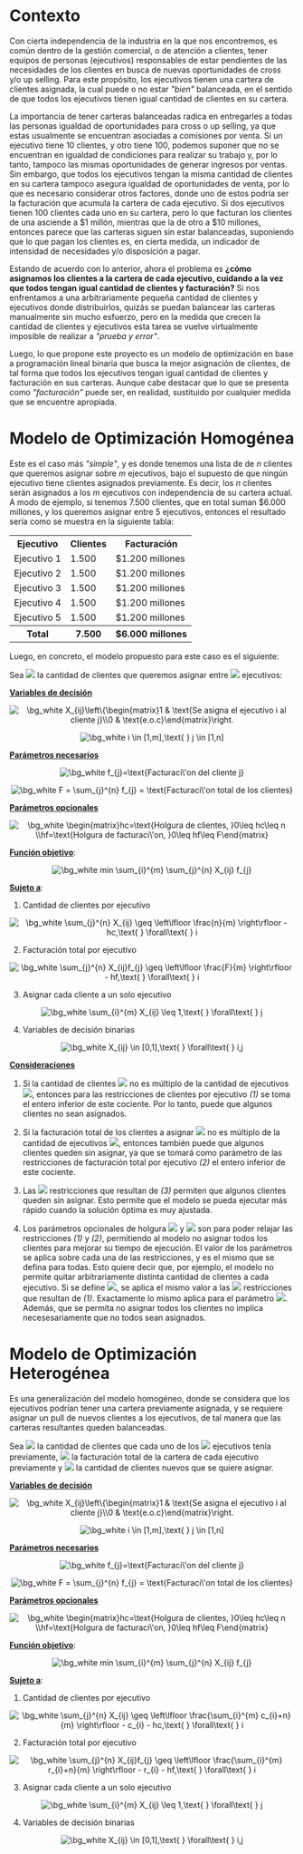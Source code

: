 # Contexto

Con cierta independencia de la industria en la que nos encontremos, es común dentro de la gestión comercial, o de atención a clientes, tener equipos de personas (ejecutivos) responsables de estar pendientes de las necesidades de los clientes en busca de nuevas oportunidades de cross y/o up selling. Para este propósito, los ejecutivos tienen una cartera de clientes asignada, la cual puede o no estar *"bien"* balanceada, en el sentido de que todos los ejecutivos tienen igual cantidad de clientes en su cartera.

La importancia de tener carteras balanceadas radica en entregarles a todas las personas igualdad de oportunidades para cross o up selling, ya que estas usualmente se encuentran asociadas a comisiones por venta. Si un ejecutivo tiene 10 clientes, y otro tiene 100, podemos suponer que no se encuentran en igualdad de condiciones para realizar su trabajo y, por lo tanto, tampoco las mismas oportunidades de generar ingresos por ventas. Sin embargo, que todos los ejecutivos tengan la misma cantidad de clientes en su cartera tampoco asegura igualdad de oportunidades de venta, por lo que es necesario considerar otros factores, donde uno de estos podría ser la facturación que acumula la cartera de cada ejecutivo. Si dos ejecutivos tienen 100 clientes cada uno en su cartera, pero lo que facturan los clientes de una asciende a $1 millón, mientras que la de otro a $10 millones, entonces parece que las carteras siguen sin estar balanceadas, suponiendo que lo que pagan los clientes es, en cierta medida, un indicador de intensidad de necesidades y/o disposición a pagar.

Estando de acuerdo con lo anterior, ahora el problema es **¿cómo asignamos los clientes a la cartera de cada ejecutivo, cuidando a la vez que todos tengan igual cantidad de clientes y facturación?** Si nos enfrentamos a una arbitrariamente pequeña cantidad de clientes y ejecutivos donde distribuirlos, quizás se puedan balancear las carteras manualmente sin mucho esfuerzo, pero en la medida que crecen la cantidad de clientes y ejecutivos esta tarea se vuelve virtualmente imposible de realizar a *"prueba y error"*.

Luego, lo que propone este proyecto es un modelo de optimización en base a programación lineal binaria que busca la mejor asignación de clientes, de tal forma que todos los ejecutivos tengan igual cantidad de clientes y facturación en sus carteras. Aunque cabe destacar que lo que se presenta como *"facturación"* puede ser, en realidad, sustituido por cualquier medida que se encuentre apropiada.

# Modelo de Optimización Homogénea

Este es el caso más *"simple"*, y es donde tenemos una lista de de *n* clientes que queremos asignar sobre *m* ejecutivos, bajo el supuesto de que ningún ejecutivo tiene clientes asignados previamente. Es decir, los *n* clientes serán asignados a los *m* ejecutivos con independencia de su cartera actual. A modo de ejemplo, si tenemos 7.500 clientes, que en total suman $6.000 millones, y los queremos asignar entre 5 ejecutivos, entonces el resultado sería como se muestra en la siguiente tabla:

<table align="center">
    <tr>
        <th>Ejecutivo</th>
        <th>Clientes</th>
        <th>Facturación</th>
    </tr>
    <tr>
        <td>Ejecutivo 1</td>
        <td>1.500</td>
        <td>$1.200 millones</td>
    </tr>
    <tr>
        <td>Ejecutivo 2</td>
        <td>1.500</td>
        <td>$1.200 millones</td>
    </tr>
    <tr>
        <td>Ejecutivo 3</td>
        <td>1.500</td>
        <td>$1.200 millones</td>
    </tr>
    <tr>
        <td>Ejecutivo 4</td>
        <td>1.500</td>
        <td>$1.200 millones</td>
    </tr>
    <tr>
        <td>Ejecutivo 5</td>
        <td>1.500</td>
        <td>$1.200 millones</td>
    </tr>
    <tr>
        <th>Total</th>
        <th>7.500</th>
        <th>$6.000 millones</th>
    </tr>
</table>

Luego, en concreto, el modelo propuesto para este caso es el siguiente:

Sea <img src="https://render.githubusercontent.com/render/math?math=n&mode=inline"> la cantidad de clientes que queremos asignar entre <img src="https://render.githubusercontent.com/render/math?math=m&mode=inline"> ejecutivos:

<b><u>Variables de decisión</u></b>

<p align="center">
<img src="https://latex.codecogs.com/png.image?\dpi{110}&space;\bg_white&space;X_{ij}\left\{\begin{matrix}1&space;&&space;\text{Se&space;asigna&space;el&space;ejecutivo&space;i&space;al&space;cliente&space;j}\\0&space;&&space;\text{e.o.c}\end{matrix}\right.&space;" title="\bg_white X_{ij}\left\{\begin{matrix}1 & \text{Se asigna el ejecutivo i al cliente j}\\0 & \text{e.o.c}\end{matrix}\right. "/>
</p>

<p align="center">
<img src="https://latex.codecogs.com/png.image?\dpi{110}&space;\bg_white&space;i&space;\in&space;[1,m],\text{&space;}&space;j&space;\in&space;[1,n]&space;" title="\bg_white i \in [1,m],\text{ } j \in [1,n] " />
</p>

<b><u>Parámetros necesarios</u></b>

<p align="center">
<img src="https://latex.codecogs.com/png.image?\dpi{110}&space;\bg_white&space;f_{j}=\text{Facturaci\'on&space;del&space;cliente&space;j}&space;" title="\bg_white f_{j}=\text{Facturaci\'on del cliente j} " />
</p>

<p align="center">
<img src="https://latex.codecogs.com/png.image?\dpi{110}&space;\bg_white&space;F&space;=&space;\sum_{j}^{n}&space;f_{j}&space;=&space;\text{Facturaci\'on&space;total&space;de&space;los&space;clientes}&space;" title="\bg_white F = \sum_{j}^{n} f_{j} = \text{Facturaci\'on total de los clientes} " />
</p>
    
<b><u>Parámetros opcionales</u></b>

<p align="center">
<img src="https://latex.codecogs.com/png.image?\dpi{110}&space;\bg_white&space;\begin{matrix}hc=\text{Holgura&space;de&space;clientes,&space;}0\leq&space;hc\leq&space;n&space;\\hf=\text{Holgura&space;de&space;facturaci\'on,&space;}0\leq&space;hf\leq&space;F\end{matrix}" title="\bg_white \begin{matrix}hc=\text{Holgura de clientes, }0\leq hc\leq n \\hf=\text{Holgura de facturaci\'on, }0\leq hf\leq F\end{matrix}" />
</p>

<b><u>Función objetivo</u></b>:

<p align="center">
<img src="https://latex.codecogs.com/png.image?\dpi{110}&space;\bg_white&space;min&space;\sum_{i}^{m}&space;\sum_{j}^{n}&space;X_{ij}&space;f_{j}" title="\bg_white min \sum_{i}^{m} \sum_{j}^{n} X_{ij} f_{j}" />
</p>

<b><u>Sujeto a</u></b>:

1. Cantidad de clientes por ejecutivo

<p align="center">
<img src="https://latex.codecogs.com/png.image?\dpi{110}&space;\bg_white&space;\sum_{j}^{n}&space;X_{ij}&space;\geq&space;\left\lfloor&space;\frac{n}{m}&space;\right\rfloor&space;-&space;hc,\text{&space;}&space;\forall\text{&space;}&space;i" title="\bg_white \sum_{j}^{n} X_{ij} \geq \left\lfloor \frac{n}{m} \right\rfloor - hc,\text{ } \forall\text{ } i" />
</p>

2. Facturación total por ejecutivo

<p align="center">
<img src="https://latex.codecogs.com/png.image?\dpi{110}&space;\bg_white&space;\sum_{j}^{n}&space;X_{ij}f_{j}&space;\geq&space;\left\lfloor&space;\frac{F}{m}&space;\right\rfloor&space;-&space;hf,\text{&space;}&space;\forall\text{&space;}&space;i" title="\bg_white \sum_{j}^{n} X_{ij}f_{j} \geq \left\lfloor \frac{F}{m} \right\rfloor - hf,\text{ } \forall\text{ } i" />
</p>

3. Asignar cada cliente a un solo ejecutivo

<p align="center">
<img src="https://latex.codecogs.com/png.image?\dpi{110}&space;\bg_white&space;\sum_{i}^{m}&space;X_{ij}&space;\leq&space;1,\text{&space;}&space;\forall\text{&space;}&space;j" title="\bg_white \sum_{i}^{m} X_{ij} \leq 1,\text{ } \forall\text{ } j" />
</p>

4. Variables de decisión binarias

<p align="center">
<img src="https://latex.codecogs.com/png.image?\dpi{110}&space;\bg_white&space;X_{ij}&space;\in&space;[0,1],\text{&space;}&space;\forall\text{&space;}&space;i,j" title="\bg_white X_{ij} \in [0,1],\text{ } \forall\text{ } i,j" />
</p>

<b><u>Consideraciones</u></b>

1. Si la cantidad de clientes <img src="https://render.githubusercontent.com/render/math?math=n&mode=inline"> no es múltiplo de la cantidad de ejecutivos <img src="https://render.githubusercontent.com/render/math?math=m&mode=inline">, entonces para las restricciones de clientes por ejecutivo *(1)* se toma el entero inferior de este cociente. Por lo tanto, puede que algunos clientes no sean asignados.

2. Si la facturación total de los clientes a asignar <img src="https://render.githubusercontent.com/render/math?math=F&mode=inline"> no es múltiplo de la cantidad de ejecutivos <img src="https://render.githubusercontent.com/render/math?math=m&mode=inline">, entonces también puede que algunos clientes queden sin asignar, ya que se tomará como parámetro de las restricciones de facturación total por ejecutivo *(2)* el entero inferior de este cociente.

3. Las <img src="https://render.githubusercontent.com/render/math?math=n&mode=inline"> restricciones que resultan de *(3)* permiten que algunos clientes queden sin asignar. Esto permite que el modelo se pueda ejecutar más rápido cuando la solución óptima es muy ajustada.

4. Los parámetros opcionales de holgura <img src="https://render.githubusercontent.com/render/math?math=hc&mode=inline"> y <img src="https://render.githubusercontent.com/render/math?math=\text{hf}&mode=inline"> son para poder relajar las restricciones *(1)* y *(2)*, permitiendo al modelo no asignar todos los clientes para mejorar su tiempo de ejecución. El valor de los parámetros se aplica sobre cada una de las restricciones, y es el mismo que se defina para todas. Esto quiere decir que, por ejemplo, el modelo no permite quitar arbitrariamente distinta cantidad de clientes a cada ejecutivo. Si se define <img src="https://render.githubusercontent.com/render/math?math=hc\geq0&mode=inline">, se aplica el mismo valor a las <img src="https://render.githubusercontent.com/render/math?math=m&mode=inline"> restricciones que resultan de *(1)*. Exactamente lo mismo aplica para el parámetro <img src="https://render.githubusercontent.com/render/math?math=\text{hf}&mode=inline">. Además, que se permita no asignar todos los clientes no implica necesesariamente que no todos sean asignados.

# Modelo de Optimización Heterogénea

Es una generalización del modelo homogéneo, donde se considera que los ejecutivos podrían tener una cartera previamente asignada, y se requiere asignar un pull de nuevos clientes a los ejecutivos, de tal manera que las carteras resultantes queden balanceadas.

Sea <img src="https://render.githubusercontent.com/render/math?math=c_{i}&mode=inline"> la cantidad de clientes que cada uno de los <img src="https://render.githubusercontent.com/render/math?math=m&mode=inline"> ejecutivos tenía previamente, <img src="https://render.githubusercontent.com/render/math?math=r_{i}&mode=inline"> la facturación total de la cartera de cada ejecutivo previamente y <img src="https://render.githubusercontent.com/render/math?math=n&mode=inline"> la cantidad de clientes nuevos que se quiere asignar.

<b><u>Variables de decisión</u></b>

<p align="center">
<img src="https://latex.codecogs.com/png.image?\dpi{110}&space;\bg_white&space;X_{ij}\left\{\begin{matrix}1&space;&&space;\text{Se&space;asigna&space;el&space;ejecutivo&space;i&space;al&space;cliente&space;j}\\0&space;&&space;\text{e.o.c}\end{matrix}\right.&space;" title="\bg_white X_{ij}\left\{\begin{matrix}1 & \text{Se asigna el ejecutivo i al cliente j}\\0 & \text{e.o.c}\end{matrix}\right. "/>
</p>

<p align="center">
<img src="https://latex.codecogs.com/png.image?\dpi{110}&space;\bg_white&space;i&space;\in&space;[1,m],\text{&space;}&space;j&space;\in&space;[1,n]&space;" title="\bg_white i \in [1,m],\text{ } j \in [1,n] " />
</p>

<b><u>Parámetros necesarios</u></b>

<p align="center">
<img src="https://latex.codecogs.com/png.image?\dpi{110}&space;\bg_white&space;f_{j}=\text{Facturaci\'on&space;del&space;cliente&space;j}&space;" title="\bg_white f_{j}=\text{Facturaci\'on del cliente j} " />
</p>

<p align="center">
<img src="https://latex.codecogs.com/png.image?\dpi{110}&space;\bg_white&space;F&space;=&space;\sum_{j}^{n}&space;f_{j}&space;=&space;\text{Facturaci\'on&space;total&space;de&space;los&space;clientes}&space;" title="\bg_white F = \sum_{j}^{n} f_{j} = \text{Facturaci\'on total de los clientes} " />
</p>

<b><u>Parámetros opcionales</u></b>

<p align="center">
<img src="https://latex.codecogs.com/png.image?\dpi{110}&space;\bg_white&space;\begin{matrix}hc=\text{Holgura&space;de&space;clientes,&space;}0\leq&space;hc\leq&space;n&space;\\hf=\text{Holgura&space;de&space;facturaci\'on,&space;}0\leq&space;hf\leq&space;F\end{matrix}" title="\bg_white \begin{matrix}hc=\text{Holgura de clientes, }0\leq hc\leq n \\hf=\text{Holgura de facturaci\'on, }0\leq hf\leq F\end{matrix}" />
</p>

<b><u>Función objetivo</u></b>:

<p align="center">
<img src="https://latex.codecogs.com/png.image?\dpi{110}&space;\bg_white&space;min&space;\sum_{i}^{m}&space;\sum_{j}^{n}&space;X_{ij}&space;f_{j}" title="\bg_white min \sum_{i}^{m} \sum_{j}^{n} X_{ij} f_{j}" />
</p>

<b><u>Sujeto a</u></b>:

1. Cantidad de clientes por ejecutivo

<p align="center">
<img src="https://latex.codecogs.com/png.image?\dpi{110}&space;\bg_white&space;\sum_{j}^{n}&space;X_{ij}&space;\geq&space;\left\lfloor&space;\frac{\sum_{i}^{m}&space;c_{i}&plus;n}{m}&space;\right\rfloor&space;-&space;c_{i}&space;-&space;hc,\text{&space;}&space;\forall\text{&space;}&space;i" title="\bg_white \sum_{j}^{n} X_{ij} \geq \left\lfloor \frac{\sum_{i}^{m} c_{i}+n}{m} \right\rfloor - c_{i} - hc,\text{ } \forall\text{ } i" />
</p>

2. Facturación total por ejecutivo

<p align="center">
<img src="https://latex.codecogs.com/png.image?\dpi{110}&space;\bg_white&space;\sum_{j}^{n}&space;X_{ij}f_{j}&space;\geq&space;\left\lfloor&space;\frac{\sum_{i}^{m}&space;r_{i}&plus;n}{m}&space;\right\rfloor&space;-&space;r_{i}&space;-&space;hf,\text{&space;}&space;\forall\text{&space;}&space;i" title="\bg_white \sum_{j}^{n} X_{ij}f_{j} \geq \left\lfloor \frac{\sum_{i}^{m} r_{i}+n}{m} \right\rfloor - r_{i} - hf,\text{ } \forall\text{ } i" />
</p>

3. Asignar cada cliente a un solo ejecutivo

<p align="center">
<img src="https://latex.codecogs.com/png.image?\dpi{110}&space;\bg_white&space;\sum_{i}^{m}&space;X_{ij}&space;\leq&space;1,\text{&space;}&space;\forall\text{&space;}&space;j" title="\bg_white \sum_{i}^{m} X_{ij} \leq 1,\text{ } \forall\text{ } j" />
</p>

4. Variables de decisión binarias

<p align="center">
<img src="https://latex.codecogs.com/png.image?\dpi{110}&space;\bg_white&space;X_{ij}&space;\in&space;[0,1],\text{&space;}&space;\forall\text{&space;}&space;i,j" title="\bg_white X_{ij} \in [0,1],\text{ } \forall\text{ } i,j" />
</p>
